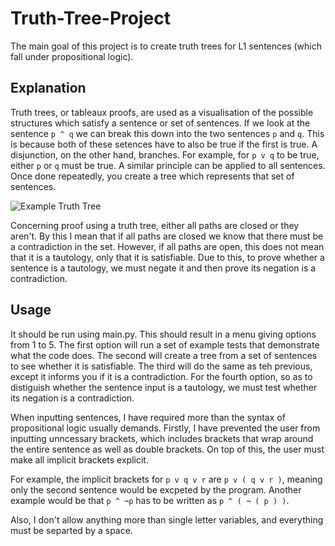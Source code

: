# Truth-Tree-Project
The main goal of this project is to create truth trees for L1 sentences (which fall under propositional logic).

## Explanation
Truth trees, or tableaux proofs, are used as a visualisation of the possible structures which satisfy a sentence or set of sentences. If we look at the sentence `p ^ q` we can break this down into the two sentences `p` and `q`. This is because both of these setences have to also be true if the first is true. A disjunction, on the other hand, branches. For example, for `p v q` to be true, either `p` or `q` must be true. A similar principle can be applied to all sentences. Once done repeatedly, you create a tree which represents that set of sentences.

![Example Truth Tree](https://www.logicmatters.net/wp-content/uploads/2010/04/tableau01.gif)

Concerning proof using a truth tree, either all paths are closed or they aren't. By this I mean that if all paths are closed we know that there must be a contradiction in the set. However, if all paths are open, this does not mean that it is a tautology, only that it is satisfiable. Due to this, to prove whether a sentence is a tautology, we must negate it and then prove its negation is a contradiction.


## Usage
It should be run using main.py. This should result in a menu giving options from 1 to 5.
The first option will run a set of example tests that demonstrate what the code does.
The second will create a tree from a set of sentences to see whether it is satisfiable.
The third will do the same as teh previous, except it informs you if it is a contradiction.
For the fourth option, so as to distiguish whether the sentence input is a tautology, we must test whether its negation is a contradiction. 

When inputting sentences, I have required more than the syntax of propositional logic usually demands. Firstly, I have prevented the user from inputting unncessary brackets, which includes brackets that wrap around the entire sentence as well as double brackets. On top of this, the user must make all implicit brackets explicit. 

For example, the implicit brackets for `p v q v r` are `p v ( q v r )`, meaning only the second sentence would be excpeted by the program. Another example would be that `p ^ ¬p` has to be written as `p ^ ( ¬ ( p ) )`.

Also, I don't allow anything more than single letter variables, and everything must be separted by a space.



